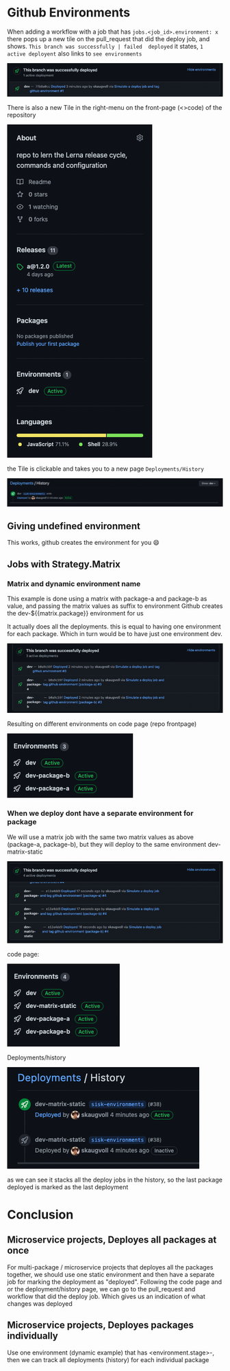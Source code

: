 # Github Environments

When adding a workflow with a job that has `jobs.<job_id>.environment: x` there pops up a new tile on the pull_request that did the deploy job, and shows. `This branch was successfully | failed  deployed`
it states, `1 active deployent`
also links to `see environments`

![pull request tile](.resources/gh-env-pull_request_tile.png)

There is also a new Tile in the right-menu on the front-page (<>code) of the repository

![<>Code right menu tile](.resources/gh-env-code_page_tile.png)

the Tile is clickable and takes you to a new page `Deployments/History`

![Deployment/history tile](.resources/gh-env-deployment_history_page_tile.png)

## Giving undefined environment
This works, github creates the environment for you :smile:

## Jobs with Strategy.Matrix

### Matrix and dynamic environment name
This example is done using a matrix with package-a and package-b as value, and passing the matrix values as suffix to environment
Github creates the dev-${{matrix.package}} environment for us

It actually does all the deployments. this is equal to having one environment for each package. Which in turn would be to have just one environment dev.

![Matrix deploy, different envs](.resources/gh-env-matrix_deploy_diff_envs_tile.png)

Resulting on different environments on code page (repo frontpage)

![Matrix deploy, different envs, code page](.resources/gh-env-matrix_deploy_diff_envs_code_page_tile.png)


###  When we deploy dont have a separate environment for package
We will use a matrix job with the same two matrix values as above (package-a, package-b), but they will deploy to the same environment dev-matrix-static

![Matrix deploy, static envs, pr page](.resources/gh-env-matrix_deploy_static_env_pr_tile.png)

code page:

![Matrix deploy, static envs, code page](.resources/gh-env-matrix_deploy_static_env_code_page_tile.png)

Deployments/history

![Matrix deploy, static envs, deployment/history page](.resources/gh-env-matrix_deploy_static_env_deployment_history_page_tile.png)

as we can see it stacks all the deploy jobs in the history, so the last package deployed is marked as the last deployment


# Conclusion
## Microservice projects, Deployes all packages at once
For multi-package / microservice projects that deployes all the packages together, we should use one static environment
and then have a separate job for marking the deployment as "deployed". Following the code page and or the deployment/history page, we can go to the pull_request and workflow that did the deploy job. Which gives us an indication of what changes was deployed

## Microservice projects, Deployes packages individually
Use one environment (dynamic example) that has <environment.stage>-<microservice-name>, then we can track all deployments (history) for each individual package